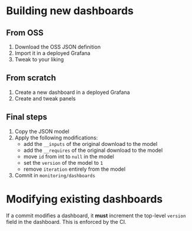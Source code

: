 # Building new dashboards

## From OSS

1. Download the OSS JSON definition
2. Import it in a deployed Grafana
3. Tweak to your liking

## From scratch

1. Create a new dashboard in a deployed Grafana
2. Create and tweak panels


## Final steps

1. Copy the JSON model
2. Apply the following modifications:
   * add the `__inputs` of the original download to the model
   * add the `__requires` of the original download to the model
   * move `id` from int to `null` in the model
   * set the `version` of the model to `1`
   * remove `iteration` entirely from the model
3. Comnit in `monitoring/dashboards`


# Modifying existing dashboards

If a commit modifies a dashboard, it **must** increment the top-level
`version` field in the dashboard. This is enforced by the CI.
